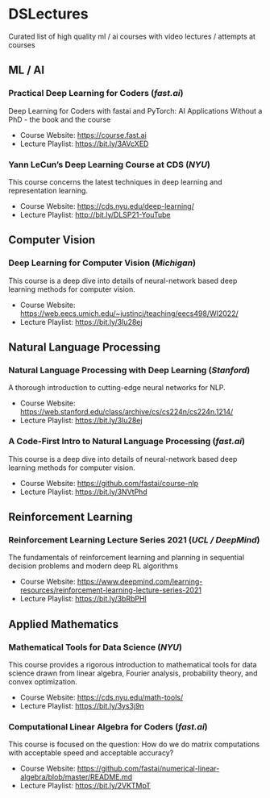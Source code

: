 # DSLectures
Curated list of high quality ml / ai courses with video lectures / attempts at courses

## ML / AI

### Practical Deep Learning for Coders (*fast.ai*)
 Deep Learning for Coders with fastai and PyTorch: AI Applications Without a PhD - the book and the course
- Course Website: https://course.fast.ai              
- Lecture Playlist: https://bit.ly/3AVcXED       


### Yann LeCun’s Deep Learning Course at CDS (*NYU*) 
This course concerns the latest techniques in deep learning and representation learning.
- Course Website: https://cds.nyu.edu/deep-learning/ 
- Lecture Playlist: http://bit.ly/DLSP21-YouTube

## Computer Vision

### Deep Learning for Computer Vision (*Michigan*)
This course is a deep dive into details of neural-network based deep learning methods for computer vision.
- Course Website: https://web.eecs.umich.edu/~justincj/teaching/eecs498/WI2022/
- Lecture Playlist: https://bit.ly/3Iu28ej 

## Natural Language Processing
### Natural Language Processing with Deep Learning  (*Stanford*)
A thorough introduction to cutting-edge neural networks for NLP.
- Course Website: https://web.stanford.edu/class/archive/cs/cs224n/cs224n.1214/
- Lecture Playlist: https://bit.ly/3Iu28ej

### A Code-First Intro to Natural Language Processing   (*fast.ai*)
This course is a deep dive into details of neural-network based deep learning methods for computer vision.
- Course Website: https://github.com/fastai/course-nlp
- Lecture Playlist: https://bit.ly/3NVtPhd


## Reinforcement Learning

### Reinforcement Learning Lecture Series 2021 (*UCL / DeepMind*)
The fundamentals of reinforcement learning and planning in sequential decision problems and modern deep RL algorithms
- Course Website: https://www.deepmind.com/learning-resources/reinforcement-learning-lecture-series-2021
- Lecture Playlist: https://bit.ly/3bRbPHl

## Applied Mathematics

### Mathematical Tools for Data Science (*NYU*)
This course provides a rigorous introduction to mathematical tools for data science drawn from linear algebra, Fourier analysis, probability theory, and convex optimization.
- Course Website: https://cds.nyu.edu/math-tools/                             
- Lecture Playlist: https://bit.ly/3ys3j9n 

### Computational Linear Algebra for Coders  (*fast.ai*)
This course is focused on the question: How do we do matrix computations with acceptable speed and acceptable accuracy?
- Course Website: https://github.com/fastai/numerical-linear-algebra/blob/master/README.md
- Lecture Playlist: https://bit.ly/2VKTMpT
